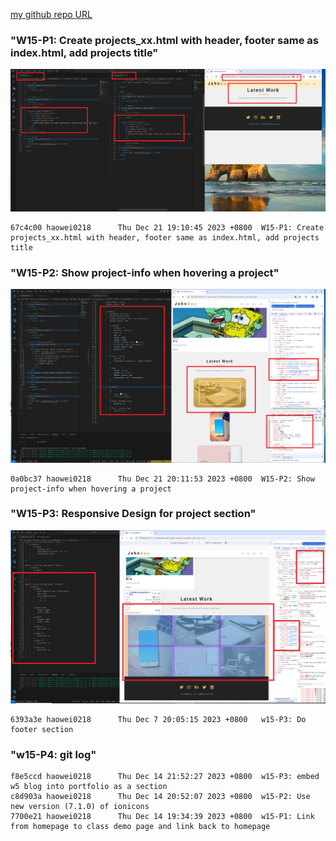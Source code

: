 [my github repo URL]('https://github.com/haowei212410061/1121-sweb-demo-212410061')

### "W15-P1: Create projects_xx.html with header, footer same as index.html, add projects title"
![](w15-p1.png)

```
67c4c00 haowei0218      Thu Dec 21 19:10:45 2023 +0800  W15-P1: Create projects_xx.html with header, footer same as index.html, add projects title
```
### "W15-P2: Show project-info when hovering a project"
![](w15-p2.png)

```
0a0bc37 haowei0218      Thu Dec 21 20:11:53 2023 +0800  W15-P2: Show project-info when hovering a project
```


### "W15-P3: Responsive Design for project section"

![](w15-p3-1.png)

```
6393a3e haowei0218      Thu Dec 7 20:05:15 2023 +0800   w15-P3: Do footer section
```


### "w15-P4: git log"
```
f8e5ccd haowei0218      Thu Dec 14 21:52:27 2023 +0800  w15-P3: embed w5 blog into portfolio as a section
c8d903a haowei0218      Thu Dec 14 20:52:07 2023 +0800  w15-P2: Use new version (7.1.0) of ionicons
7700e21 haowei0218      Thu Dec 14 19:34:39 2023 +0800  w15-P1: Link from homepage to class demo page and link back to homepage
```